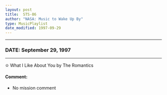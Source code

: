 ```yaml
---
layout: post
title:  STS-86
author: "NASA: Music to Wake Up By"
type: MusicPlaylist
date_modified: 1997-09-29
---
```


----
### DATE: September 29, 1997
----
✫ What I Like About You by The Romantics

#### Comment:
* No mission comment
